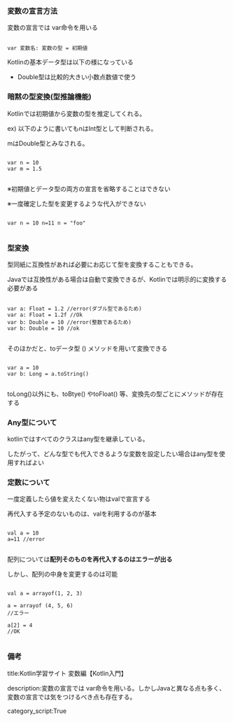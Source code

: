 

### 変数の宣言方法

変数の宣言では var命令を用いる 
<pre><code> 
var 変数名: 変数の型 = 初期値 
</code></pre>

Kotlinの基本データ型は以下の様になっている 

- Double型は比較的大きい小数点数値で使う


### 暗黙の型変換(型推論機能)

Kotlinでは初期値から変数の型を推定してくれる。

ex) 以下のように書いてもnはInt型として判断される。 

mはDouble型とみなされる。 

<pre><code> 
var n = 10
var m = 1.5

</code></pre>

※初期値とデータ型の両方の宣言を省略することはできない

※一度確定した型を変更するような代入ができない

<pre><code> 
var n = 10 n=11 n = "foo" 

</code></pre>

### 型変換 

型同紙に互換性があれば必要にお応じて型を変換することもできる。 

Javaでは互換性がある場合は自動で変換できるが、Kotlinでは明示的に変換する必要がある

<pre><code> 
var a: Float = 1.2 //error(ダブル型であるため) 
var a: Float = 1.2f //Ok 
var b: Double = 10 //error(整数であるため) 
var b: Double = 10 //ok 

</code></pre> 

そのほかだと、toデータ型 () メソッドを用いて変換できる

<pre><code>
var a = 10 
var b: Long = a.toString() 

</code></pre>

toLong()以外にも、toBtye() やtoFloat() 等、変換先の型ごとにメソッドが存在する

### Any型について 

kotlinではすべてのクラスはany型を継承している。 

したがって、どんな型でも代入できるような変数を設定したい場合はany型を使用すればよい


### 定数について

一度定義したら値を変えたくない物はvalで宣言する

再代入する予定のないものは、valを利用するのが基本

<pre><code> 
val a = 10
a=11 //error

</code></pre> 

配列については**配列そのものを再代入するのはエラーが出る** 

しかし、配列の中身を変更するのは可能 

<pre><code> 
val a = arrayof(1, 2, 3) 

a = arrayof (4, 5, 6) 
//エラー 

a[2] = 4
//OK

</code></pre>



### 備考

title:Kotlin学習サイト 変数編【Kotlin入門】

description:変数の宣言では var命令を用いる。しかしJavaと異なる点も多く、変数の宣言では気をつけるべき点も存在する。

category_script:True

